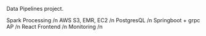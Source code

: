 Data Pipelines project.

Spark Processing /n
AWS S3, EMR, EC2 /n
PostgresQL /n
Springboot + grpc AP /n
React Frontend /n
Monitoring /n
